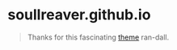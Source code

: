 # soullreaver.github.io

> Thanks for this fascinating [theme](https://github.com/ran-dall/ello-jekyll) ran-dall.
